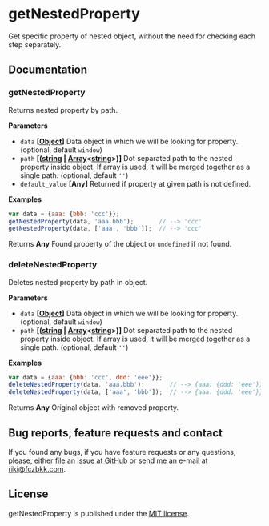 # getNestedProperty

Get specific property of nested object, without the need for checking each step separately.

## Documentation

### getNestedProperty

Returns nested property by path.

**Parameters**

-   `data` **\[[Object](https://developer.mozilla.org/en-US/docs/Web/JavaScript/Reference/Global_Objects/Object)]** Data object in which we will be looking for property. (optional, default `window`)
-   `path` **\[([string](https://developer.mozilla.org/en-US/docs/Web/JavaScript/Reference/Global_Objects/String) \| [Array](https://developer.mozilla.org/en-US/docs/Web/JavaScript/Reference/Global_Objects/Array)&lt;[string](https://developer.mozilla.org/en-US/docs/Web/JavaScript/Reference/Global_Objects/String)>)]** Dot separated path to the nested property inside object. If array is used, it will be merged together as a single path. (optional, default `''`)
-   `default_value` **\[Any]** Returned if property at given path is not defined.

**Examples**

```javascript
var data = {aaa: {bbb: 'ccc'}};
getNestedProperty(data, 'aaa.bbb');       // --> 'ccc'
getNestedProperty(data, ['aaa', 'bbb']);  // --> 'ccc'
```

Returns **Any** Found property of the object or `undefined` if not found.

### deleteNestedProperty

Deletes nested property by path in object.

**Parameters**

-   `data` **\[[Object](https://developer.mozilla.org/en-US/docs/Web/JavaScript/Reference/Global_Objects/Object)]** Data object in which we will be looking for property. (optional, default `window`)
-   `path` **\[([string](https://developer.mozilla.org/en-US/docs/Web/JavaScript/Reference/Global_Objects/String) \| [Array](https://developer.mozilla.org/en-US/docs/Web/JavaScript/Reference/Global_Objects/Array)&lt;[string](https://developer.mozilla.org/en-US/docs/Web/JavaScript/Reference/Global_Objects/String)>)]** Dot separated path to the nested property inside object. If array is used, it will be merged together as a single path. (optional, default `''`)

**Examples**

```javascript
var data = {aaa: {bbb: 'ccc', ddd: 'eee'}};
deleteNestedProperty(data, 'aaa.bbb');       // --> {aaa: {ddd: 'eee'}}
deleteNestedProperty(data, ['aaa', 'bbb']);  // --> {aaa: {ddd: 'eee'}}
```

Returns **Any** Original object with removed property.

## Bug reports, feature requests and contact

If you found any bugs, if you have feature requests or any questions, please, either [file an issue at GitHub](https://github.com/fczbkk/get-nested-property/issues) or send me an e-mail at <a href="mailto:riki@fczbkk.com">riki@fczbkk.com</a>.

## License

getNestedProperty is published under the [MIT license](https://github.com/fczbkk/get-nested-property/blob/master/LICENSE).

